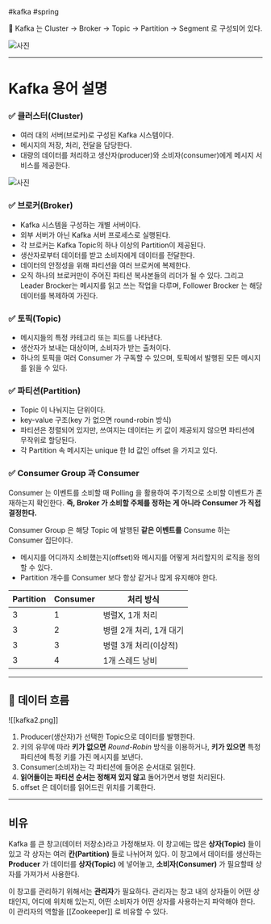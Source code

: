 #kafka #spring 

📌 Kafka 는 Cluster -> Broker -> Topic -> Partition -> Segment 로 구성되어 있다.

![사진](image/kafka1.png)

___ 

# Kafka 용어 설명

### ✅ 클러스터(Cluster)

- 여러 대의 서버(브로커)로 구성된 Kafka 시스템이다.
- 메시지의 저장, 처리, 전달을 담당한다.
- 대량의 데이터를 처리하고 생산자(producer)와 소비자(consumer)에게 메시지 서비스를 제공한다.

![사진](image/kafka4.png)

### ✅ 브로커(Broker)

- Kafka 시스템을 구성하는 개별 서버이다.
- 외부 서버가 아닌 Kafka 서버 프로세스로 실행된다.
- 각 브로커는 Kafka Topic의 하나 이상의 Partition이 제공된다.
- 생산자로부터 데이터를 받고 소비자에게 데이터를 전달한다.
- 데이터의 안정성을 위해 파티션을 여러 브로커에 복제한다.
- 오직 하나의 브로커만이 주어진 파티션 복사본들의 리더가 될 수 있다. 그리고 Leader Brocker는 메시지를 읽고 쓰는 작업을 다루며, Follower Brocker 는 해당 데이터를 복제하여 가진다.

### ✅ 토픽(Topic)

- 메시지들의 특정 카테고리 또는 피드를 나타낸다.
- 생산자가 보내는 대상이며, 소비자가 받는 출처이다.
- 하나의 토픽을 여러 Consumer 가 구독할 수 있으며, 토픽에서 발행된 모든 메시지를 읽을 수 있다.

### ✅ 파티션(Partition)

- Topic 이 나눠지는 단위이다.
- key-value 구조(key 가 없으면 round-robin 방식)
- 파티션은 정렬되어 있지만, 쓰여지는 데이터는 키 값이 제공되지 않으면 파티션에 무작위로 할당된다.
- 각 Partition 속 메시지는 unique 한 Id 값인 offset 을 가지고 있다.


### ✅ Consumer Group 과 Consumer

Consumer 는 이벤트를 소비할 때 Polling 을 활용하여 주기적으로 소비할 이벤트가 존재하는지 확인한다.
**즉, Broker 가 소비할 주체를 정하는 게 아니라 Consumer 가 직접 결정한다.**

Consumer Group 은 해당 Topic 에 발행된 **같은 이벤트를** Consume 하는 Consumer 집단이다.
- 메시지를 어디까지 소비했는지(offset)와 메시지를 어떻게 처리할지의 로직을 정의할 수 있다.
- Partition 개수를 Consumer 보다 항상 같거나 많게 유지해야 한다.

| Partition | Consumer | 처리 방식               |
| --------- | -------- | ------------------- |
| 3         | 1        | 병렬X, 1개 처리          |
| 3         | 2        | 병렬 2개 처리,     1개 대기 |
| 3         | 3        | 병렬 3개 처리(이상적)       |
| 3         | 4        | 1개 스레드 낭비           |

___

## 📌 데이터 흐름

![[kafka2.png]]

1. Producer(생산자)가 선택한 Topic으로 데이터를 발행한다.
2. 키의 유무에 따라 __키가 없으면__ _Round-Robin_ 방식을 이용하거나, **키가 있으면** 특정 파티션에 특정 키를 가진 메시지를 보낸다.
3. Consumer(소비자)는 각 파티션에 들어온 순서대로 읽힌다.
4. **읽어들이는 파티션 순서는 정해져 있지 않고** 돌어가면서 병렬 처리된다.
5. offset 은 데이터를 읽어드린 위치를 기록한다.

___
## 비유

Kafka 를 큰 창고(데이터 저장소)라고 가정해보자.
이 창고에는 많은 **상자(Topic)** 들이 있고 각 상자는 여러 **칸(Partition)** 들로 나뉘어져 있다. 이 창고에서 데이터를 생산하는 **Producer** 가 데이터를 **상자(Topic)** 에 넣어놓고, **소비자(Consumer)** 가 필요할때 상자를 가져가서 사용한다.

이 창고를 관리하기 위해서는 **관리자**가 필요하다.
관리자는 창고 내의 상자들이 어떤 상태인지, 어디에 위치해 있는지,  어떤 소비자가 어떤 상자를 사용하는지 파악해야 한다. 이 관리자의 역할을 [[Zookeeper]] 로 비유할 수 있다.



